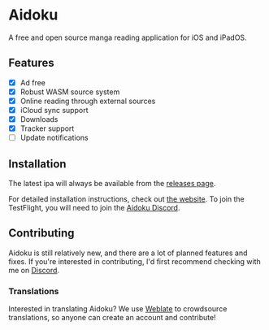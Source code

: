 # Aidoku
A free and open source manga reading application for iOS and iPadOS.

## Features
- [x] Ad free
- [x] Robust WASM source system
- [x] Online reading through external sources
- [x] iCloud sync support
- [x] Downloads
- [x] Tracker support
- [ ] Update notifications

## Installation
The latest ipa will always be available from the [releases page](https://github.com/Aidoku/Aidoku/releases).

For detailed installation instructions, check out [the website](https://aidoku.app). To join the TestFlight, you will need to join the [Aidoku Discord](https://discord.gg/9U8cC5Zk3s).

## Contributing
Aidoku is still relatively new, and there are a lot of planned features and fixes. If you're interested in contributing, I'd first recommend checking with me on [Discord](https://discord.gg/9U8cC5Zk3s).

### Translations
Interested in translating Aidoku? We use [Weblate](https://hosted.weblate.org/engage/aidoku/) to crowdsource translations, so anyone can create an account and contribute!
